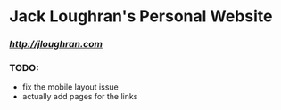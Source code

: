 # Jack Loughran's Personal Website
### *http://jloughran.com*

### TODO:
- fix the mobile layout issue
- actually add pages for the links


